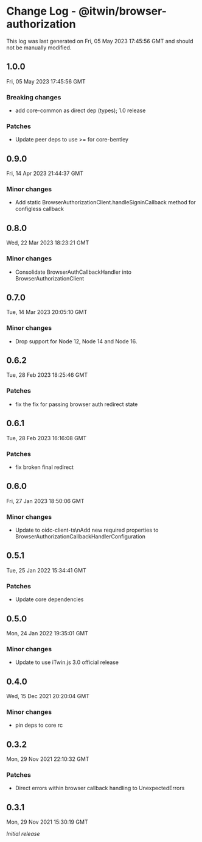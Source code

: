 # Change Log - @itwin/browser-authorization

This log was last generated on Fri, 05 May 2023 17:45:56 GMT and should not be manually modified.

## 1.0.0
Fri, 05 May 2023 17:45:56 GMT

### Breaking changes

- add core-common as direct dep (types); 1.0 release

### Patches

- Update peer deps to use >= for core-bentley

## 0.9.0
Fri, 14 Apr 2023 21:44:37 GMT

### Minor changes

- Add static BrowserAuthorizationClient.handleSigninCallback method for configless callback

## 0.8.0
Wed, 22 Mar 2023 18:23:21 GMT

### Minor changes

- Consolidate BrowserAuthCallbackHandler into BrowserAuthorizationClient

## 0.7.0
Tue, 14 Mar 2023 20:05:10 GMT

### Minor changes

- Drop support for Node 12, Node 14 and Node 16.

## 0.6.2
Tue, 28 Feb 2023 18:25:46 GMT

### Patches

- fix the fix for passing browser auth redirect state

## 0.6.1
Tue, 28 Feb 2023 16:16:08 GMT

### Patches

- fix broken final redirect

## 0.6.0
Fri, 27 Jan 2023 18:50:06 GMT

### Minor changes

- Update to oidc-client-ts\nAdd new required properties to BrowserAuthorizationCallbackHandlerConfiguration

## 0.5.1
Tue, 25 Jan 2022 15:34:41 GMT

### Patches

- Update core dependencies

## 0.5.0
Mon, 24 Jan 2022 19:35:01 GMT

### Minor changes

- Update to use iTwin.js 3.0 official release

## 0.4.0
Wed, 15 Dec 2021 20:20:04 GMT

### Minor changes

- pin deps to core rc

## 0.3.2
Mon, 29 Nov 2021 22:10:32 GMT

### Patches

- Direct errors within browser callback handling to UnexpectedErrors

## 0.3.1
Mon, 29 Nov 2021 15:30:19 GMT

_Initial release_

